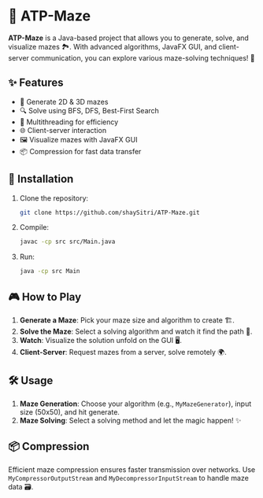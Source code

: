 # 🧩 ATP-Maze

**ATP-Maze** is a Java-based project that allows you to generate, solve, and visualize mazes 🏞️. With advanced algorithms, JavaFX GUI, and client-server communication, you can explore various maze-solving techniques! 🧠

## ✨ Features
- 🔄 Generate 2D & 3D mazes
- 🔍 Solve using BFS, DFS, Best-First Search
- 🚀 Multithreading for efficiency
- 🌐 Client-server interaction
- 🖼️ Visualize mazes with JavaFX GUI
- 📦 Compression for fast data transfer

## 🚀 Installation
1. Clone the repository:
   ```bash
   git clone https://github.com/shaySitri/ATP-Maze.git
   ```
2. Compile:
   ```bash
   javac -cp src src/Main.java
   ```
3. Run:
   ```bash
   java -cp src Main
   ```

## 🎮 How to Play
1. **Generate a Maze**: Pick your maze size and algorithm to create 🏗️.
2. **Solve the Maze**: Select a solving algorithm and watch it find the path 🎯.
3. **Watch**: Visualize the solution unfold on the GUI 🖥️.
4. **Client-Server**: Request mazes from a server, solve remotely 🌍.

## 🛠️ Usage
1. **Maze Generation**: Choose your algorithm (e.g., `MyMazeGenerator`), input size (50x50), and hit generate.
2. **Maze Solving**: Select a solving method and let the magic happen! ✨

## 📦 Compression
Efficient maze compression ensures faster transmission over networks. Use `MyCompressorOutputStream` and `MyDecompressorInputStream` to handle maze data 🗃️.
